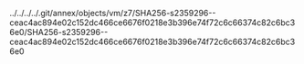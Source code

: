 ../../../../.git/annex/objects/vm/z7/SHA256-s2359296--ceac4ac894e02c152dc466ce6676f0218e3b396e74f72c6c66374c82c6bc36e0/SHA256-s2359296--ceac4ac894e02c152dc466ce6676f0218e3b396e74f72c6c66374c82c6bc36e0